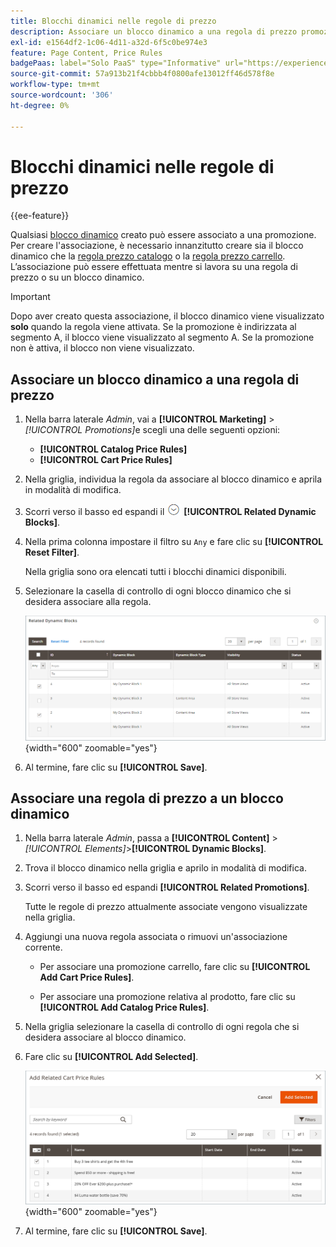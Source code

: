 ```yaml
---
title: Blocchi dinamici nelle regole di prezzo
description: Associare un blocco dinamico a una regola di prezzo promozionale.
exl-id: e1564df2-1c06-4d11-a32d-6f5c0be974e3
feature: Page Content, Price Rules
badgePaas: label="Solo PaaS" type="Informative" url="https://experienceleague.adobe.com/en/docs/commerce/user-guides/product-solutions" tooltip="Applicabile solo ai progetti Adobe Commerce on Cloud (infrastruttura PaaS gestita da Adobe) e ai progetti on-premise."
source-git-commit: 57a913b21f4cbbb4f0800afe13012ff46d578f8e
workflow-type: tm+mt
source-wordcount: '306'
ht-degree: 0%

---
```


# Blocchi dinamici nelle regole di prezzo

{{ee-feature}}

Qualsiasi [blocco dinamico](dynamic-blocks.md) creato può essere associato a una promozione. Per creare l&#39;associazione, è necessario innanzitutto creare sia il blocco dinamico che la [regola prezzo catalogo](../merchandising-promotions/price-rules-catalog.md) o la [regola prezzo carrello](../merchandising-promotions/price-rules-cart.md). L’associazione può essere effettuata mentre si lavora su una regola di prezzo o su un blocco dinamico.

>[!IMPORTANT]
>
>Dopo aver creato questa associazione, il blocco dinamico viene visualizzato **solo** quando la regola viene attivata. Se la promozione è indirizzata al segmento A, il blocco viene visualizzato al segmento A. Se la promozione non è attiva, il blocco non viene visualizzato.

## Associare un blocco dinamico a una regola di prezzo

1. Nella barra laterale _Admin_, vai a **[!UICONTROL Marketing]** > _[!UICONTROL Promotions]_&#x200B;e scegli una delle seguenti opzioni:

   - **[!UICONTROL Catalog Price Rules]**
   - **[!UICONTROL Cart Price Rules]**

1. Nella griglia, individua la regola da associare al blocco dinamico e aprila in modalità di modifica.

1. Scorri verso il basso ed espandi il ![selettore di espansione](../assets/icon-display-expand.png) **[!UICONTROL Related Dynamic Blocks]**.

1. Nella prima colonna impostare il filtro su `Any` e fare clic su **[!UICONTROL Reset Filter]**.

   Nella griglia sono ora elencati tutti i blocchi dinamici disponibili.

1. Selezionare la casella di controllo di ogni blocco dinamico che si desidera associare alla regola.

   ![Aggiunta di blocchi dinamici selezionati](./assets/price-rule-cart-related-dynamic-blocks-any.png){width="600" zoomable="yes"}

1. Al termine, fare clic su **[!UICONTROL Save]**.

## Associare una regola di prezzo a un blocco dinamico

1. Nella barra laterale _Admin_, passa a **[!UICONTROL Content]** > _[!UICONTROL Elements]_>**[!UICONTROL Dynamic Blocks]**.

1. Trova il blocco dinamico nella griglia e aprilo in modalità di modifica.

1. Scorri verso il basso ed espandi **[!UICONTROL Related Promotions]**.

   Tutte le regole di prezzo attualmente associate vengono visualizzate nella griglia.

1. Aggiungi una nuova regola associata o rimuovi un&#39;associazione corrente.

   - Per associare una promozione carrello, fare clic su **[!UICONTROL Add Cart Price Rules]**.

   - Per associare una promozione relativa al prodotto, fare clic su **[!UICONTROL Add Catalog Price Rules]**.

1. Nella griglia selezionare la casella di controllo di ogni regola che si desidera associare al blocco dinamico.

1. Fare clic su **[!UICONTROL Add Selected]**.

   ![Aggiunta delle regole di prezzo selezionate a un blocco dinamico](./assets/pb-dynamic-block-add-related-cart-price-rules.png){width="600" zoomable="yes"}

1. Al termine, fare clic su **[!UICONTROL Save]**.
